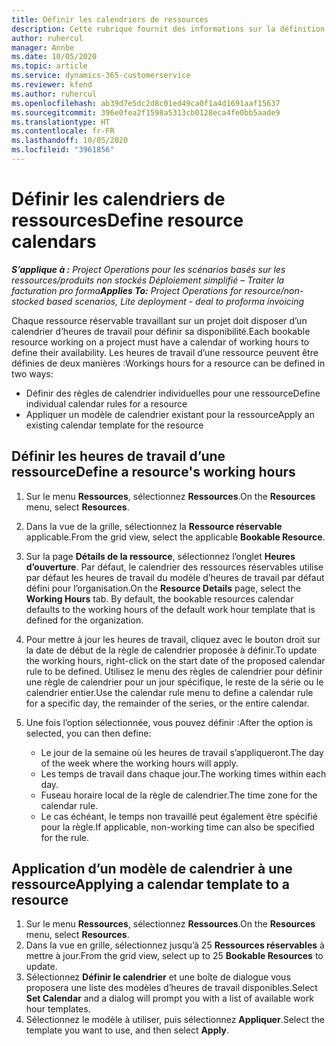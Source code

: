 ```yaml
---
title: Définir les calendriers de ressources
description: Cette rubrique fournit des informations sur la définition des calendriers d’heures de travail pour les ressources dans Project Operations.
author: ruhercul
manager: Annbe
ms.date: 10/05/2020
ms.topic: article
ms.service: dynamics-365-customerservice
ms.reviewer: kfend
ms.author: ruhercul
ms.openlocfilehash: ab39d7e5dc2d8c01ed49ca0f1a4d1691aaf15637
ms.sourcegitcommit: 396e0fea2f1598a5313cb0128eca4fe0bb5aade9
ms.translationtype: HT
ms.contentlocale: fr-FR
ms.lasthandoff: 10/05/2020
ms.locfileid: "3961856"
---
```

# <a name="define-resource-calendars"></a><span data-ttu-id="830fc-103">Définir les calendriers de ressources</span><span class="sxs-lookup"><span data-stu-id="830fc-103">Define resource calendars</span></span>

<span data-ttu-id="830fc-104">_**S’applique à :** Project Operations pour les scénarios basés sur les ressources/produits non stockés Déploiement simplifié – Traiter la facturation pro forma_</span><span class="sxs-lookup"><span data-stu-id="830fc-104">_**Applies To:** Project Operations for resource/non-stocked based scenarios, Lite deployment - deal to proforma invoicing_</span></span>

<span data-ttu-id="830fc-105">Chaque ressource réservable travaillant sur un projet doit disposer d’un calendrier d’heures de travail pour définir sa disponibilité.</span><span class="sxs-lookup"><span data-stu-id="830fc-105">Each bookable resource working on a project must have a calendar of working hours to define their availability.</span></span> <span data-ttu-id="830fc-106">Les heures de travail d’une ressource peuvent être définies de deux manières :</span><span class="sxs-lookup"><span data-stu-id="830fc-106">Workings hours for a resource can be defined in two ways:</span></span> 

   - <span data-ttu-id="830fc-107">Définir des règles de calendrier individuelles pour une ressource</span><span class="sxs-lookup"><span data-stu-id="830fc-107">Define individual calendar rules for a resource</span></span>
   - <span data-ttu-id="830fc-108">Appliquer un modèle de calendrier existant pour la ressource</span><span class="sxs-lookup"><span data-stu-id="830fc-108">Apply an existing calendar template for the resource</span></span>

## <a name="define-a-resources-working-hours"></a><span data-ttu-id="830fc-109">Définir les heures de travail d’une ressource</span><span class="sxs-lookup"><span data-stu-id="830fc-109">Define a resource's working hours</span></span>

1. <span data-ttu-id="830fc-110">Sur le menu **Ressources**, sélectionnez **Ressources**.</span><span class="sxs-lookup"><span data-stu-id="830fc-110">On the **Resources** menu, select **Resources**.</span></span>
2. <span data-ttu-id="830fc-111">Dans la vue de la grille, sélectionnez la **Ressource réservable** applicable.</span><span class="sxs-lookup"><span data-stu-id="830fc-111">From the grid view, select the applicable **Bookable Resource**.</span></span>
3. <span data-ttu-id="830fc-112">Sur la page **Détails de la ressource**, sélectionnez l’onglet **Heures d’ouverture**. Par défaut, le calendrier des ressources réservables utilise par défaut les heures de travail du modèle d’heures de travail par défaut défini pour l’organisation.</span><span class="sxs-lookup"><span data-stu-id="830fc-112">On the **Resource Details** page, select the **Working Hours** tab. By default, the bookable resources calendar defaults to the working hours of the default work hour template that is defined for the organization.</span></span>
4. <span data-ttu-id="830fc-113">Pour mettre à jour les heures de travail, cliquez avec le bouton droit sur la date de début de la règle de calendrier proposée à définir.</span><span class="sxs-lookup"><span data-stu-id="830fc-113">To update the working hours, right-click on the start date of the proposed calendar rule to be defined.</span></span> <span data-ttu-id="830fc-114">Utilisez le menu des règles de calendrier pour définir une règle de calendrier pour un jour spécifique, le reste de la série ou le calendrier entier.</span><span class="sxs-lookup"><span data-stu-id="830fc-114">Use the calendar rule menu to define a calendar rule for a specific day, the remainder of the series, or the entire calendar.</span></span>
5. <span data-ttu-id="830fc-115">Une fois l’option sélectionnée, vous pouvez définir :</span><span class="sxs-lookup"><span data-stu-id="830fc-115">After the option is selected, you can then define:</span></span>

    - <span data-ttu-id="830fc-116">Le jour de la semaine où les heures de travail s’appliqueront.</span><span class="sxs-lookup"><span data-stu-id="830fc-116">The day of the week where the working hours will apply.</span></span>
    - <span data-ttu-id="830fc-117">Les temps de travail dans chaque jour.</span><span class="sxs-lookup"><span data-stu-id="830fc-117">The working times within each day.</span></span>
    - <span data-ttu-id="830fc-118">Fuseau horaire local de la règle de calendrier.</span><span class="sxs-lookup"><span data-stu-id="830fc-118">The time zone for the calendar rule.</span></span>
    - <span data-ttu-id="830fc-119">Le cas échéant, le temps non travaillé peut également être spécifié pour la règle.</span><span class="sxs-lookup"><span data-stu-id="830fc-119">If applicable, non-working time can also be specified for the rule.</span></span>

## <a name="applying-a-calendar-template-to-a-resource"></a><span data-ttu-id="830fc-120">Application d’un modèle de calendrier à une ressource</span><span class="sxs-lookup"><span data-stu-id="830fc-120">Applying a calendar template to a resource</span></span>

1. <span data-ttu-id="830fc-121">Sur le menu **Ressources**, sélectionnez **Ressources**.</span><span class="sxs-lookup"><span data-stu-id="830fc-121">On the **Resources** menu, select **Resources**.</span></span>
2. <span data-ttu-id="830fc-122">Dans la vue en grille, sélectionnez jusqu’à 25 **Ressources réservables** à mettre à jour.</span><span class="sxs-lookup"><span data-stu-id="830fc-122">From the grid view, select up to 25 **Bookable Resources** to update.</span></span>
3. <span data-ttu-id="830fc-123">Sélectionnez **Définir le calendrier** et une boîte de dialogue vous proposera une liste des modèles d’heures de travail disponibles.</span><span class="sxs-lookup"><span data-stu-id="830fc-123">Select **Set Calendar** and a dialog will prompt you with a list of available work hour templates.</span></span>
4. <span data-ttu-id="830fc-124">Sélectionnez le modèle à utiliser, puis sélectionnez **Appliquer**.</span><span class="sxs-lookup"><span data-stu-id="830fc-124">Select the template you want to use, and then select **Apply**.</span></span>
